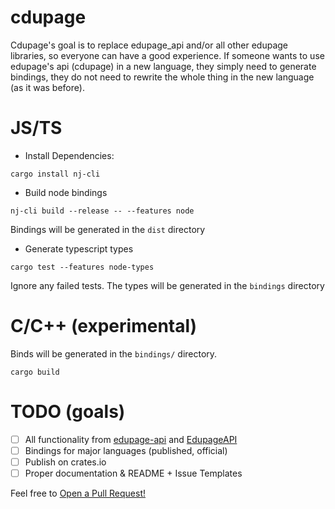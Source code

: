 # cdupage
Cdupage's goal is to replace edupage_api and/or all other edupage libraries, so everyone can have a good experience. If someone wants to use edupage's api (cdupage) in a new language, they simply need to generate bindings, they do not need to rewrite the whole thing in the new language (as it was before).

# JS/TS
- Install Dependencies:
```shell
cargo install nj-cli
```
 
- Build node bindings 
```shell
nj-cli build --release -- --features node
```
Bindings will be generated in the `dist` directory
 
- Generate typescript types
```shell
cargo test --features node-types
```
Ignore any failed tests. The types will be generated in the `bindings` directory

# C/C++ (experimental)
Binds will be generated in the `bindings/` directory.
```shell
cargo build
```
# TODO (goals)
- [ ] All functionality from [edupage-api](https://github.com/ivanhrabcak/edupage-api) and [EdupageAPI](https://github.com/loumadev/EdupageAPI)
- [ ] Bindings for major languages (published, official)
- [ ] Publish on crates.io
- [ ] Proper documentation & README + Issue Templates

Feel free to [Open a Pull Request!](https://github.com/ivanhrabcak/cdupage/compare)